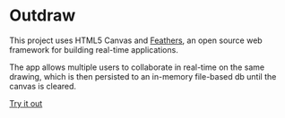 # Outdraw

> 

This project uses HTML5 Canvas and [Feathers](http://feathersjs.com), an open source web framework for building real-time applications.

The app allows multiple users to collaborate in real-time on the same drawing, which is then persisted to an in-memory file-based db until the canvas is cleared.

[Try it out](https://sandbox.abishop.me/)
